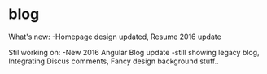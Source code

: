 # blog
What's new:
-Homepage design updated, Resume 2016 update 

Stil working on:
-New 2016 Angular Blog update -still showing legacy blog, Integrating Discus comments, Fancy design background stuff..
